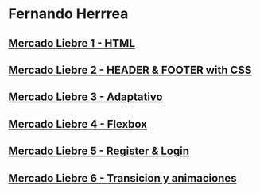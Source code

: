 # Fernando Herrrea
## [Mercado Liebre 1 - HTML](https://github.com/fherrera2190/dh-mercadoliebre/tree/estructuraweb)
## [Mercado Liebre 2 - HEADER & FOOTER with CSS]()
## [Mercado Liebre 3 - Adaptativo]()
## [Mercado Liebre 4 - Flexbox]()
## [Mercado Liebre 5 - Register & Login]()
## [Mercado Liebre 6 - Transicion y animaciones]()